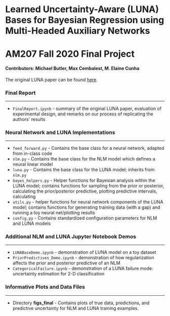 # Learned Uncertainty-Aware (LUNA) Bases for Bayesian Regression using Multi-Headed Auxiliary Networks

# AM207 Fall 2020 Final Project

#### Contributors: Michael Butler, Max Cembalest, M. Elaine Cunha

The original LUNA paper can be found [here](https://arxiv.org/abs/2006.11695).

### Final Report

---


* `FinalReport.ipynb` - summary of the original LUNA paper, evaluation of experimental design, and remarks on our process of replicating the authors' results

### Neural Network and LUNA Implementations

---

* `feed_forward.py` - Contains the base class for a neural network, adapted from in-class code
* `nlm.py` - Contains the base class for the NLM model which defines a neural linear model
* `luna.py` - Contains the base class for the LUNA model; inherits from `nlm.py`
* `bayes_helpers.py` - Helper functions for Bayesian analysis within the LUNA model; contains functions for sampling from the prior or posterior, calculating the prior/posterior predictive, plotting predictive intervals, calculating
* `utils.py` - helper functions for neural network components of the LUNA model; contains functions for generating training data (with a gap) and running a toy neural net/plotting results
* `config.py` - Contains standardized configuration parameters for NLM and LUNA models

### Additional NLM and LUNA Jupyter Notebook Demos

---

* `LUNABaseDemo.ipynb` - demonstration of LUNA model on a toy dataset
* `PriorPredictives_Demo.ipynb` - demonstration of how regularization affects the prior and posterior predictive of an NLM
* `CategoricalFailure.ipynb` - demonstration of a LUNA failure mode: uncertainty estimation for 2-D classification
### Informative Plots and Data Files
---

* Directory **figs_final** - Contains plots of true data, predictions, and predictive uncertainty for NLM and LUNA training examples.